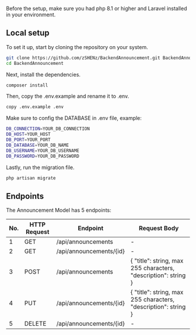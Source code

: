 Before the setup, make sure you had php 8.1 or higher and Laravel installed in your environment.

## Local setup

To set it up, start by cloning the repository on your system.

```sh
git clone https://github.com/zSHENz/BackendAnnouncement.git BackendAnnouncement
cd BackendAnnouncement
```

Next, install the dependencies.

```sh
composer install
```

Then, copy the .env.example and rename it to .env.

```sh
copy .env.example .env
```

Make sure to config the DATABASE in .env file, example:

```sh
DB_CONNECTION=YOUR_DB_CONNECTION
DB_HOST=YOUR_HOST
DB_PORT=YOUR_PORT
DB_DATABASE=YOUR_DB_NAME
DB_USERNAME=YOUR_DB_USERNAME
DB_PASSWORD=YOUR_DB_PASSWORD
```

Lastly, run the migration file.

```sh
php artisan migrate
```

## Endpoints

The Announcement Model has 5 endpoints:

| **No.** | **HTTP Request** | **Endpoint**            | **Request Body**                                               |
| ------- | ---------------- | ----------------------- | -------------------------------------------------------------- |
| 1       | GET              | /api/announcements      | -                                                              |
| 2       | GET              | /api/announcements/{id} | -                                                              |
| 3       | POST             | /api/announcements      | { "title": string, max 255 characters, "description": string } |
| 4       | PUT              | /api/announcements/{id} | { "title": string, max 255 characters, "description": string } |
| 5       | DELETE           | /api/announcements/{id} | -                                                              |
